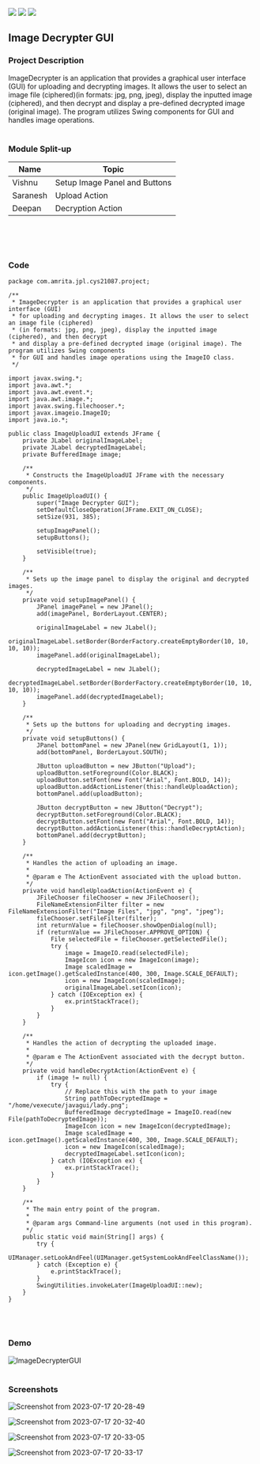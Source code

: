 ![](https://img.shields.io/badge/Batch-21CYS-lightgreen) ![](https://img.shields.io/badge/UG-blue) ![](https://img.shields.io/badge/Subject-JPL-blue)

## Image Decrypter GUI 

 

### Project Description

ImageDecrypter is an application that provides a graphical user interface (GUI) for uploading and decrypting images.
It allows the user to select an image file (ciphered)(in formats: jpg, png, jpeg), display the inputted image (ciphered), 
and then decrypt and display a pre-defined decrypted image (original image). The program utilizes Swing components
for GUI and handles image operations.
<br><br>


### Module Split-up
| Name | Topic |
|------|-------|
| Vishnu | Setup Image Panel and Buttons |
| Saranesh | Upload Action |
| Deepan | Decryption Action |
<br><br>
<br>


### Code
```
package com.amrita.jpl.cys21087.project;

/**
 * ImageDecrypter is an application that provides a graphical user interface (GUI)
 * for uploading and decrypting images. It allows the user to select an image file (ciphered)
 * (in formats: jpg, png, jpeg), display the inputted image (ciphered), and then decrypt
 * and display a pre-defined decrypted image (original image). The program utilizes Swing components
 * for GUI and handles image operations using the ImageIO class.
 */

import javax.swing.*;
import java.awt.*;
import java.awt.event.*;
import java.awt.image.*;
import javax.swing.filechooser.*;
import javax.imageio.ImageIO;
import java.io.*;

public class ImageUploadUI extends JFrame {
    private JLabel originalImageLabel;
    private JLabel decryptedImageLabel;
    private BufferedImage image;

    /**
     * Constructs the ImageUploadUI JFrame with the necessary components.
     */
    public ImageUploadUI() {
        super("Image Decrypter GUI");
        setDefaultCloseOperation(JFrame.EXIT_ON_CLOSE);
        setSize(931, 385);

        setupImagePanel();
        setupButtons();

        setVisible(true);
    }

    /**
     * Sets up the image panel to display the original and decrypted images.
     */
    private void setupImagePanel() {
        JPanel imagePanel = new JPanel();
        add(imagePanel, BorderLayout.CENTER);

        originalImageLabel = new JLabel();
        originalImageLabel.setBorder(BorderFactory.createEmptyBorder(10, 10, 10, 10));
        imagePanel.add(originalImageLabel);

        decryptedImageLabel = new JLabel();
        decryptedImageLabel.setBorder(BorderFactory.createEmptyBorder(10, 10, 10, 10));
        imagePanel.add(decryptedImageLabel);
    }

    /**
     * Sets up the buttons for uploading and decrypting images.
     */
    private void setupButtons() {
        JPanel bottomPanel = new JPanel(new GridLayout(1, 1));
        add(bottomPanel, BorderLayout.SOUTH);

        JButton uploadButton = new JButton("Upload");
        uploadButton.setForeground(Color.BLACK);
        uploadButton.setFont(new Font("Arial", Font.BOLD, 14));
        uploadButton.addActionListener(this::handleUploadAction);
        bottomPanel.add(uploadButton);

        JButton decryptButton = new JButton("Decrypt");
        decryptButton.setForeground(Color.BLACK);
        decryptButton.setFont(new Font("Arial", Font.BOLD, 14));
        decryptButton.addActionListener(this::handleDecryptAction);
        bottomPanel.add(decryptButton);
    }

    /**
     * Handles the action of uploading an image.
     *
     * @param e The ActionEvent associated with the upload button.
     */
    private void handleUploadAction(ActionEvent e) {
        JFileChooser fileChooser = new JFileChooser();
        FileNameExtensionFilter filter = new FileNameExtensionFilter("Image Files", "jpg", "png", "jpeg");
        fileChooser.setFileFilter(filter);
        int returnValue = fileChooser.showOpenDialog(null);
        if (returnValue == JFileChooser.APPROVE_OPTION) {
            File selectedFile = fileChooser.getSelectedFile();
            try {
                image = ImageIO.read(selectedFile);
                ImageIcon icon = new ImageIcon(image);
                Image scaledImage = icon.getImage().getScaledInstance(400, 300, Image.SCALE_DEFAULT);
                icon = new ImageIcon(scaledImage);
                originalImageLabel.setIcon(icon);
            } catch (IOException ex) {
                ex.printStackTrace();
            }
        }
    }

    /**
     * Handles the action of decrypting the uploaded image.
     *
     * @param e The ActionEvent associated with the decrypt button.
     */
    private void handleDecryptAction(ActionEvent e) {
        if (image != null) {
            try {
                // Replace this with the path to your image
                String pathToDecryptedImage = "/home/vexecute/javagui/lady.png";
                BufferedImage decryptedImage = ImageIO.read(new File(pathToDecryptedImage));
                ImageIcon icon = new ImageIcon(decryptedImage);
                Image scaledImage = icon.getImage().getScaledInstance(400, 300, Image.SCALE_DEFAULT);
                icon = new ImageIcon(scaledImage);
                decryptedImageLabel.setIcon(icon);
            } catch (IOException ex) {
                ex.printStackTrace();
            }
        }
    }

    /**
     * The main entry point of the program.
     *
     * @param args Command-line arguments (not used in this program).
     */
    public static void main(String[] args) {
        try {
            UIManager.setLookAndFeel(UIManager.getSystemLookAndFeelClassName());
        } catch (Exception e) {
            e.printStackTrace();
        }
        SwingUtilities.invokeLater(ImageUploadUI::new);
    }
}

```
<br><br>


### Demo

![ImageDecrypterGUI](https://github.com/vexecute/20CYS383-Java-Programming-Lab/assets/92919686/3a230670-53b3-4e14-a445-a38b47239835)
<br><br>


### Screenshots

![Screenshot from 2023-07-17 20-28-49](https://github.com/vexecute/20CYS383-Java-Programming-Lab/assets/92919686/1bebcf25-14bb-4dd8-8102-479210b1fd99)

![Screenshot from 2023-07-17 20-32-40](https://github.com/vexecute/20CYS383-Java-Programming-Lab/assets/92919686/7f8d4bf4-eae2-49ef-9451-9f953c351b49)

![Screenshot from 2023-07-17 20-33-05](https://github.com/vexecute/20CYS383-Java-Programming-Lab/assets/92919686/aa892cb8-aefc-440b-8f26-840c36cc4795)

![Screenshot from 2023-07-17 20-33-17](https://github.com/vexecute/20CYS383-Java-Programming-Lab/assets/92919686/85d509ef-d6ea-419e-9bc1-044271ff4f39)


